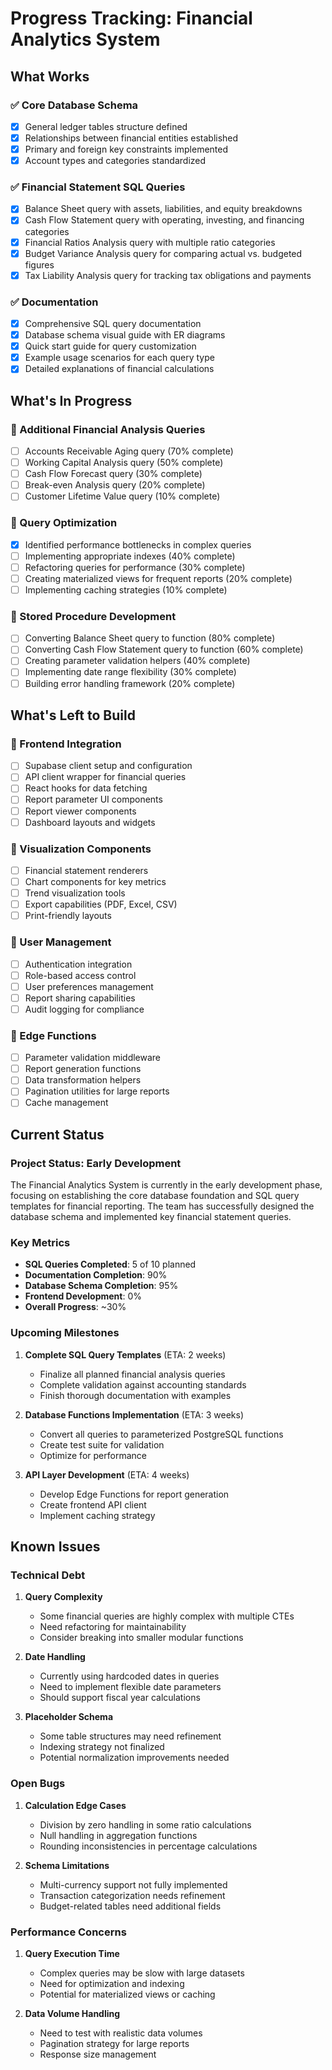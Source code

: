 # Progress Tracking: Financial Analytics System

## What Works

### ✅ Core Database Schema

- [x] General ledger tables structure defined
- [x] Relationships between financial entities established
- [x] Primary and foreign key constraints implemented
- [x] Account types and categories standardized

### ✅ Financial Statement SQL Queries

- [x] Balance Sheet query with assets, liabilities, and equity breakdowns
- [x] Cash Flow Statement query with operating, investing, and financing categories
- [x] Financial Ratios Analysis query with multiple ratio categories
- [x] Budget Variance Analysis query for comparing actual vs. budgeted figures
- [x] Tax Liability Analysis query for tracking tax obligations and payments

### ✅ Documentation

- [x] Comprehensive SQL query documentation
- [x] Database schema visual guide with ER diagrams
- [x] Quick start guide for query customization
- [x] Example usage scenarios for each query type
- [x] Detailed explanations of financial calculations

## What's In Progress

### 🔄 Additional Financial Analysis Queries

- [ ] Accounts Receivable Aging query (70% complete)
- [ ] Working Capital Analysis query (50% complete)
- [ ] Cash Flow Forecast query (30% complete)
- [ ] Break-even Analysis query (20% complete)
- [ ] Customer Lifetime Value query (10% complete)

### 🔄 Query Optimization

- [x] Identified performance bottlenecks in complex queries
- [ ] Implementing appropriate indexes (40% complete)
- [ ] Refactoring queries for performance (30% complete)
- [ ] Creating materialized views for frequent reports (20% complete)
- [ ] Implementing caching strategies (10% complete)

### 🔄 Stored Procedure Development

- [ ] Converting Balance Sheet query to function (80% complete)
- [ ] Converting Cash Flow Statement query to function (60% complete)
- [ ] Creating parameter validation helpers (40% complete)
- [ ] Implementing date range flexibility (30% complete)
- [ ] Building error handling framework (20% complete)

## What's Left to Build

### 📝 Frontend Integration

- [ ] Supabase client setup and configuration
- [ ] API client wrapper for financial queries
- [ ] React hooks for data fetching
- [ ] Report parameter UI components
- [ ] Report viewer components
- [ ] Dashboard layouts and widgets

### 📝 Visualization Components

- [ ] Financial statement renderers
- [ ] Chart components for key metrics
- [ ] Trend visualization tools
- [ ] Export capabilities (PDF, Excel, CSV)
- [ ] Print-friendly layouts

### 📝 User Management

- [ ] Authentication integration
- [ ] Role-based access control
- [ ] User preferences management
- [ ] Report sharing capabilities
- [ ] Audit logging for compliance

### 📝 Edge Functions

- [ ] Parameter validation middleware
- [ ] Report generation functions
- [ ] Data transformation helpers
- [ ] Pagination utilities for large reports
- [ ] Cache management

## Current Status

### Project Status: Early Development

The Financial Analytics System is currently in the early development phase, focusing on establishing the core database foundation and SQL query templates for financial reporting. The team has successfully designed the database schema and implemented key financial statement queries.

### Key Metrics

- **SQL Queries Completed**: 5 of 10 planned
- **Documentation Completion**: 90%
- **Database Schema Completion**: 95%
- **Frontend Development**: 0%
- **Overall Progress**: ~30%

### Upcoming Milestones

1. **Complete SQL Query Templates** (ETA: 2 weeks)
   - Finalize all planned financial analysis queries
   - Complete validation against accounting standards
   - Finish thorough documentation with examples

2. **Database Functions Implementation** (ETA: 3 weeks)
   - Convert all queries to parameterized PostgreSQL functions
   - Create test suite for validation
   - Optimize for performance

3. **API Layer Development** (ETA: 4 weeks)
   - Develop Edge Functions for report generation
   - Create frontend API client
   - Implement caching strategy

## Known Issues

### Technical Debt

1. **Query Complexity**
   - Some financial queries are highly complex with multiple CTEs
   - Need refactoring for maintainability
   - Consider breaking into smaller modular functions

2. **Date Handling**
   - Currently using hardcoded dates in queries
   - Need to implement flexible date parameters
   - Should support fiscal year calculations

3. **Placeholder Schema**
   - Some table structures may need refinement
   - Indexing strategy not finalized
   - Potential normalization improvements needed

### Open Bugs

1. **Calculation Edge Cases**
   - Division by zero handling in some ratio calculations
   - Null handling in aggregation functions
   - Rounding inconsistencies in percentage calculations

2. **Schema Limitations**
   - Multi-currency support not fully implemented
   - Transaction categorization needs refinement
   - Budget-related tables need additional fields

### Performance Concerns

1. **Query Execution Time**
   - Complex queries may be slow with large datasets
   - Need for optimization and indexing
   - Potential for materialized views or caching

2. **Data Volume Handling**
   - Need to test with realistic data volumes
   - Pagination strategy for large reports
   - Response size management 